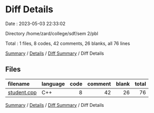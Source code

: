 # Diff Details

Date : 2023-05-03 22:33:02

Directory /home/zard/college/sdf/sem 2/pbl

Total : 1 files,  8 codes, 42 comments, 26 blanks, all 76 lines

[Summary](results.md) / [Details](details.md) / [Diff Summary](diff.md) / Diff Details

## Files
| filename | language | code | comment | blank | total |
| :--- | :--- | ---: | ---: | ---: | ---: |
| [student.cpp](/student.cpp) | C++ | 8 | 42 | 26 | 76 |

[Summary](results.md) / [Details](details.md) / [Diff Summary](diff.md) / Diff Details